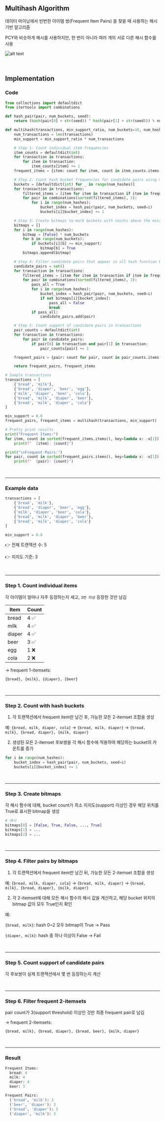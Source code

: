 <br />

## Multihash Algorithm

데이터 마이닝에서 빈번한 아이템 쌍(Frequent Item Pairs) 을 찾을 때 사용하는 해시 기반 알고리즘

PCY와 비슷하게 해시를 사용하지만, 한 번이 아니라 여러 개의 서로 다른 해시 함수를 사용

![alt text](https://img1.daumcdn.net/thumb/R1280x0/?scode=mtistory2&fname=https%3A%2F%2Fblog.kakaocdn.net%2Fdna%2FR1hQD%2FbtsPGFrJmOT%2FAAAAAAAAAAAAAAAAAAAAAFMODlH3ZcIJjU3hN_ovktw7OFt9GVqQdYGRa_BN2L6t%2Fimg.png%3Fcredential%3DyqXZFxpELC7KVnFOS48ylbz2pIh7yKj8%26expires%3D1756652399%26allow_ip%3D%26allow_referer%3D%26signature%3DsDOKrartrohRtaIN1rL6PYrdvoA%253D)

<br />

## Implementation

### Code

```python
from collections import defaultdict
from itertools import combinations

def hash_pair(pair, num_buckets, seed):
    return (hash(pair[0] + str(seed)) ^ hash(pair[1] + str(seed))) % num_buckets

def multihash(transactions, min_support_ratio, num_buckets=10, num_hashes=3):
    num_transactions = len(transactions)
    min_support = min_support_ratio * num_transactions

    # Step 1: Count individual item frequencies
    item_counts = defaultdict(int)
    for transaction in transactions:
        for item in transaction:
            item_counts[item] += 1
    frequent_items = {item: count for item, count in item_counts.items() if count >= min_support}

    # Step 2: Count hash bucket frequencies for candidate pairs using multiple hash functions
    buckets = [defaultdict(int) for _ in range(num_hashes)]
    for transaction in transactions:
        filtered_items = [item for item in transaction if item in frequent_items]
        for pair in combinations(sorted(filtered_items), 2):
            for i in range(num_hashes):
                bucket_index = hash_pair(pair, num_buckets, seed=i)
                buckets[i][bucket_index] += 1

    # Step 3: Create bitmaps to mark buckets with counts above the minimum support
    bitmaps = []
    for i in range(num_hashes):
        bitmap = [False] * num_buckets
        for b in range(num_buckets):
            if buckets[i][b] >= min_support:
                bitmap[b] = True
        bitmaps.append(bitmap)

    # Step 4: Filter candidate pairs that appear in all hash function bitmaps
    candidate_pairs = set()
    for transaction in transactions:
        filtered_items = [item for item in transaction if item in frequent_items]
        for pair in combinations(sorted(filtered_items), 2):
            pass_all = True
            for i in range(num_hashes):
                bucket_index = hash_pair(pair, num_buckets, seed=i)
                if not bitmaps[i][bucket_index]:
                    pass_all = False
                    break
            if pass_all:
                candidate_pairs.add(pair)

    # Step 5: Count support of candidate pairs in transactions
    pair_counts = defaultdict(int)
    for transaction in transactions:
        for pair in candidate_pairs:
            if pair[0] in transaction and pair[1] in transaction:
                pair_counts[pair] += 1

    frequent_pairs = {pair: count for pair, count in pair_counts.items() if count >= min_support}

    return frequent_pairs, frequent_items

# Sample transactions
transactions = [
    {'bread', 'milk'},
    {'bread', 'diaper', 'beer', 'egg'},
    {'milk', 'diaper', 'beer', 'cola'},
    {'bread', 'milk', 'diaper', 'beer'},
    {'bread', 'milk', 'diaper', 'cola'}
]

min_support = 0.6
frequent_pairs, frequent_items = multihash(transactions, min_support)

# Pretty print results
print("Frequent Items:")
for item, count in sorted(frequent_items.items(), key=lambda x: -x[1]):
    print(f"  {item}: {count}")

print("\nFrequent Pairs:")
for pair, count in sorted(frequent_pairs.items(), key=lambda x: -x[1]):
    print(f"  {pair}: {count}")
```

<br />

---

### Example data

```python
transactions = [
    {'bread', 'milk'},
    {'bread', 'diaper', 'beer', 'egg'},
    {'milk', 'diaper', 'beer', 'cola'},
    {'bread', 'milk', 'diaper', 'beer'},
    {'bread', 'milk', 'diaper', 'cola'}
]

min_support = 0.6
```

👉 전체 트랜잭션 수: 5

👉 지지도 기준: 3

<br />

---

### Step 1. Count individual items

각 아이템이 얼마나 자주 등장하는지 세고, `3번 이상` 등장한 것만 남김

| Item   | Count |
| ------ | ----- |
| bread  | 4 ✅  |
| milk   | 4 ✅  |
| diaper | 4 ✅  |
| beer   | 3 ✅  |
| egg    | 1 ❌  |
| cola   | 2 ❌  |

→ frequent 1-itemsets:

`{bread}, {milk}, {diaper}, {beer}`

<br />

---

### Step 2. Count with hash buckets

1. 각 트랜잭션에서 frequent item만 남긴 후, 가능한 모든 2-itemset 조합을 생성

예: `{bread, milk, diaper, cola}` → `{bread, milk, diaper}` → `{bread, milk}, {bread, diaper}, {milk, diaper}`

<p></p>

2. 생성된 모든 2-itemset 후보쌍을 각 해시 함수에 적용하여 해당하는 bucket의 카운트를 증가

```python
for i in range(num_hashes):
    bucket_index = hash_pair(pair, num_buckets, seed=i)
    buckets[i][bucket_index] += 1
```

<br />

---

### Step 3. Create bitmaps

각 해시 함수에 대해, bucket count가 최소 지지도(support) 이상인 경우 해당 위치를 True로 표시한 bitmap을 생성

```python
# 예시
bitmaps[0] = [False, True, False, ..., True]
bitmaps[1] = ...
bitmaps[2] = ...
```

<br />

---

### Step 4. Filter pairs by bitmaps

1. 각 트랜잭션에서 frequent item만 남긴 뒤, 가능한 모든 2-itemset 조합을 생성

예: `{bread, milk, diaper, cola}` → `{bread, milk, diaper}` → `{bread, milk}, {bread, diaper}, {milk, diaper}`

<p></p>

2. 각 2-itemset에 대해 모든 해시 함수의 해시 값을 계산하고, 해당 bucket 위치의 bitmap 값이 모두 True인지 확인

예:

`{bread, milk}`: hash 0~2 모두 bitmap이 True → Pass

`{diaper, milk}`: hash 중 하나 이상이 False → Fail

<br />

---

### Step 5. Count support of candidate pairs

각 후보쌍이 실제 트랜잭션에서 몇 번 등장하는지 계산

<br />

---

### Step 6. Filter frequent 2-itemsets

pair count가 3(support threshold) 이상인 것만 최종 frequent pair로 남김

→ frequent 2-itemsets:

`{bread, milk}, {bread, diaper}, {bread, beer}, {milk, diaper}`

<br />

---

### Result

```python
Frequent Items:
  bread: 4
  milk: 4
  diaper: 4
  beer: 3

Frequent Pairs:
  ('bread', 'milk'): 3
  ('beer', 'diaper'): 3
  ('bread', 'diaper'): 3
  ('diaper', 'milk'): 3
```

<br />
<br />
<br />
<br />
